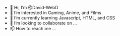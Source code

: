 - 👋 Hi, I’m @David-WebD
- 👀 I’m interested in Gaming, Anime, and Films.
- 🌱 I’m currently learning Javascript, HTML, and CSS
- 💞️ I’m looking to collaborate on ...
- 📫 How to reach me ...

<!---
David-WebD/David-WebD is a ✨ special ✨ repository because its `README.md` (this file) appears on your GitHub profile.
You can click the Preview link to take a look at your changes.
--->
